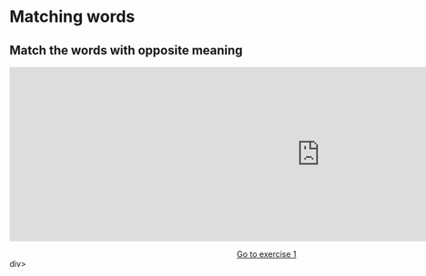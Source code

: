 <h1>Matching words</h1>
<h2>Match the words with opposite meaning</h2>

<iframe src="https://h5p.org/h5p/embed/356432" width="1090" height="307" frameborder="0" allowfullscreen="allowfullscreen"></iframe><script src="https://h5p.org/sites/all/modules/h5p/library/js/h5p-resizer.js" charset="UTF-8"></script>
<p>
  <a style="float:right;" href="practice.htmml">Go to exercise 1</a>
  </p>
  <div style="clear:both;"< >div>
                          
                                                 
